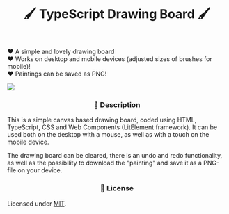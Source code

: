 <h1 align="center">🖌️ TypeScript Drawing Board 🖌️</h1>
<br/>

❤️ A simple and lovely drawing board <br/>
❤️ Works on desktop and mobile devices (adjusted sizes of brushes for mobile)!<br/>
❤️ Paintings can be saved as PNG!<br/>

<img src="https://user-images.githubusercontent.com/38051431/88424899-ae653400-cdee-11ea-9048-0eb900ef34e6.png">

 <h3 align="center">🎨 Description</h3>

This is a simple canvas based drawing board, coded using HTML, TypeScript, CSS and Web Components (LitElement framework). It can be used both on the desktop with a mouse,
as well as with a touch on the mobile device.

The drawing board can be cleared, there is an undo and redo functionality, as well as the possibility to download the "painting" and save it as a PNG-file on your device.

<h3 align="center">🎨 License</h3>

Licensed under [MIT](https://opensource.org/licenses/MIT).

